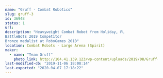 ```yaml
---
name: "Gruff - Combat Robotics"
slug: gruff-3
id: 36948
status: 1
url: 
description: "Heavyweight Combat Robot from Holiday, FL
BattleBots 2019 Competitor
Bronze medalist at RoboGames 2018"
location: Combat Robots - Large Arena (Spirit)
maker:
  - name: "Team Gruff"
    photo_link: http://104.41.139.123/wp-content/uploads/2019/08/Gruff-Team-S2019-1024x683.jpg
last-modified-db: "2019-11-06 18:08:14"
last-exported: "2020-04-07 17:18:22"
---
```


